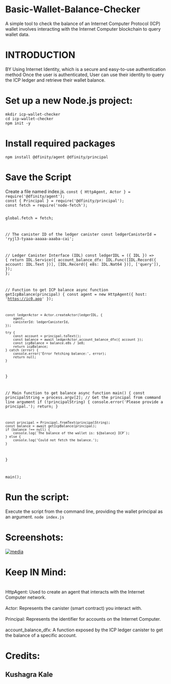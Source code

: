 # Basic-Wallet-Balance-Checker
A simple tool to check the balance of an Internet Computer Protocol (ICP) wallet involves interacting with the Internet Computer blockchain to query wallet data.
<h1><b>INTRODUCTION</b></h1>
BY Using Internet Identity, which is a secure and easy-to-use authentication method 
Once the user is authenticated, User can use their identity to query the ICP ledger and retrieve their wallet balance.
<h1>Set up a new Node.js project: </h1>
 <code>mkdir icp-wallet-checker
cd icp-wallet-checker
npm init -y</code>
<h1>Install required packages</h1>
<code>npm install @dfinity/agent @dfinity/principal</code>
<h1>Save the Script</h1>
Create a file named index.js.
<code>const { HttpAgent, Actor } = require('@dfinity/agent');
const { Principal } = require('@dfinity/principal');
const fetch = require('node-fetch');

global.fetch = fetch;

// The canister ID of the ledger canister
const ledgerCanisterId = 'ryjl3-tyaaa-aaaaa-aaaba-cai';

// Ledger Canister Interface (IDL)
const ledgerIDL = ({ IDL }) => {
    return IDL.Service({
        account_balance_dfx: IDL.Func([IDL.Record({ account: IDL.Text })], [IDL.Record({ e8s: IDL.Nat64 })], ['query']),
    });
};

// Function to get ICP balance
async function getIcpBalance(principal) {
    const agent = new HttpAgent({ host: 'https://ic0.app' });

    const ledgerActor = Actor.createActor(ledgerIDL, {
        agent,
        canisterId: ledgerCanisterId,
    });

    try {
        const account = principal.toText();
        const balance = await ledgerActor.account_balance_dfx({ account });
        const icpBalance = balance.e8s / 1e8;
        return icpBalance;
    } catch (error) {
        console.error('Error fetching balance:', error);
        return null;
    }
}

// Main function to get balance
async function main() {
    const principalString = process.argv[2];  // Get the principal from command line argument
    if (!principalString) {
        console.error('Please provide a principal.');
        return;
    }

    const principal = Principal.fromText(principalString);
    const balance = await getIcpBalance(principal);
    if (balance !== null) {
        console.log(`The balance of the wallet is: ${balance} ICP`);
    } else {
        console.log('Could not fetch the balance.');
    }
}

main();
</code>
<h1>Run the script:</h1>
Execute the script from the command line, providing the wallet principal as an argument.
<code>node index.js <principal>
</code>
<h1>Screenshots:</h1>
 <a href="https://imgbb.com/"><img src="https://i.ibb.co/RQnwjzR/media.jpg" alt="media" border="0"></a>
 <h1>Keep IN Mind:</h1>
<br>HttpAgent: Used to create an agent that interacts with the Internet Computer network.</br>
<br>Actor: Represents the canister (smart contract) you interact with.</br>
<br>Principal: Represents the identifier for accounts on the Internet Computer.</br>
<br>account_balance_dfx: A function exposed by the ICP ledger canister to get the balance of a specific account.</br>
<h1>Credits:</h1>
<h2>Kushagra Kale</h2>
